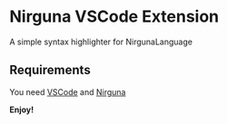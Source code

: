 # Nirguna VSCode Extension 

A simple syntax highlighter for NirgunaLanguage

## Requirements

You need [VSCode](https://code.visualstudio.com/) and [Nirguna](https://github.com/shikharmishra1/nirguna/) 

**Enjoy!**
